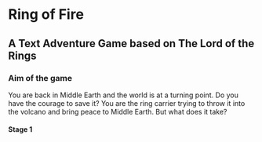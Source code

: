 # Ring of Fire

## A Text Adventure Game based on The Lord of the Rings

### Aim of the game

You are back in Middle Earth and the world is at a turning point. Do you have the courage to save it? 
You are the ring carrier trying to throw it into the volcano and bring peace to Middle Earth. But what does it take?

#### Stage 1
